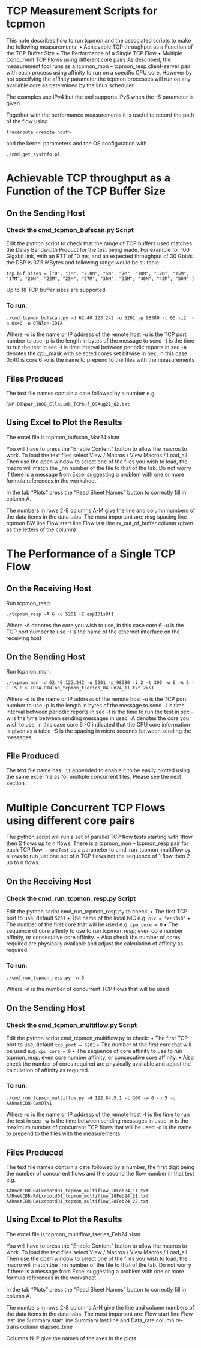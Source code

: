 TCP Measurement Scripts for tcpmon
==================================
This note describes how to run tcpmon and the associated scripts to make the following measurements:
•	Achievable TCP throughput as a Function of the TCP Buffer Size
•	The Performance of a Single TCP Flow
•	Multiple Concurrent TCP Flows using different core pairs
As described, the measurement tool runs as a tcpmon_mon – tcpmon_resp client-server pair with each process using affinity to run on a specific CPU core. However by not specifying the affinity parameter the tcpmon processes will run on any available core as determined by the linux scheduler.

The examples use IPv4 but the tool supports IPv6 when the -6 parameter is given.

Together with the performance measurements it is useful to record the path of the flow using
```
traceroute <remote host>
```
and the kernel parameters and the OS configuration with
```
./cmd_get_sysinfo.pl
```

# Achievable TCP throughput as a Function of the TCP Buffer Size 

## On the Sending Host
### Check the cmd_tcpmon_bufscan.py Script
Edit the python script to check that the range of TCP buffers used matches the Delay Bandwidth Product for the test being made. For example for 100 Gigabit link, with an RTT of 10 ms, and an expected throughput of 30 Gbit/s the DBP is 37.5 MBytes and following range would be suitable:
```
tcp_buf_sizes = ["0", "1M", "2.0M", "5M", "7M", "10M", "12M", "15M", "17M", "20M", "22M", "25M", "27M", "30M", "35M", "40M", "45M", "50M" ]
```
Up to 18 TCP buffer sizes are supported.

### To run:
```
./cmd_tcpmon_bufscan.py -d 62.40.123.242 -u 5201 -p 98380 -t 60 -i2  -a 0x40 -o DTNlon-IDIA
```
Where 
-d is the name or IP address of the remote host
-u is the TCP port number to use
-p is the length in bytes of the message to send
-t  is the time to run the test in sec
-i is time interval between periodic reports in sec
-a denotes the cpu_mask with selected cores set bitwise in hex, in this case 0x40 is core 6
-o is the name to prepend to the files with the measurements 

## Files Produced
The text file names contain a date followed by a number e.g.
```
RNP-DTNpar_100G_EllaLink_TCPbuf_09Aug21_02.txt
```
## Using Excel to Plot the Results
The excel file is tcpmon_bufscan_Mar24.xlsm

You will have to press the “Enable Content” button to allow the macros to work.
To load the text files select View / Macros / View Macros / Load_all
Then use the open window to select one of the files you wish to load, the macro will match the _nn number of the file to that of the tab.
Do not worry if there is a message from Excel suggesting a problem with one or more formula references in the worksheet.

In the tab “Plots” press the “Read Sheet Names” button to correctly fill in column A. 

The numbers in rows 2-8 columns A-M give the line and column numbers of the data items in the data tabs. The most important are:
msg spacing line
tcpmon  BW line
Flow start line
Flow last line
rx_out_of_buffer column  (given as the letters of the column)

# The Performance of a Single TCP Flow
## On the Receiving Host
Run tcpmon_resp:
```
./tcpmon_resp -A 6 -u 5201 -I enp131s0f1
```

Where 
-A denotes the core you wish to use, in this case core 6
-u is the TCP port number to use
-I is the name of the ethernet interface on the receiving host

## On the Sending Host
Run tcpmon_mon:
```
./tcpmon_mon -d 62.40.123.242 -u 5201 -p 98380 -i 2 -t 300 -w 0 -A 6 -C -S 0 > IDIA-DTNlon_tcpmon_tseries_04Jun24_11.txt 2>&1
```

Where 
-d is the name or IP address of the remote host
-u is the TCP port number to use
-p is the length in bytes of the message to send
-i is time interval between periodic reports in sec
-t  is the time to run the test in sec
-w is the time between sending messages in usec
-A denotes the core you wish to use, in this case core 6
-C indicated that the CPU core information is given as a table
-S is the spacing in micro seconds between sending the messages
## File Produced
The text file name has `_11` appended to enable it to be easily plotted using the same excel file as for multiple concurrent files. Please see the next section.

# Multiple Concurrent TCP Flows using different core pairs
The python script will run a set of parallel TCP flow tests starting with 1flow then 2 flows up to n flows. There is a tcpmon_mon – tcpmon_resp pair for each TCP flow.
`--oneTest` as a parameter to cmd_run_tcpmon_multiflow.py allows to run just one set of n TCP flows not the sequence of 1 flow then 2 up to n flows.
## On the Receiving Host
### Check the cmd_run_tcpmon_resp.py Script
Edit the python script cmd_run_tcpmon_resp.py to check:
•	The first TCP port to use, default `5201`
•	The name of the local NIC e.g. `nic = "enp3s0"` 
•	The number of the first core that will be used e.g. `cpu_core = 0`
•	The sequence of core affinity to use to run tcpmon_resp; 
even core number affinity, or consecutive core affinity.
•	Also check the number of cores required are physically available and adjust the calculation of affinity as required.
### To run:
```
./cmd_run_tcpmon_resp.py -n 5
```

Where 
-n is the number of concurrent TCP flows that will be used
## On the Sending Host
### Check the cmd_tcpmon_multiflow.py Script
Edit the python script cmd_tcpmon_multiflow.py to check:
•	The first TCP port to use, default `tcp_port = 5201` 
•	The number of the first core that will be used e.g. `cpu_core = 0` 
•	The sequence of core affinity to use to run tcpmon_resp; 
even core number affinity, or consecutive core affinity.
•	Also check the number of cores required are physically available and adjust the calculation of affinity as required.
### To run:
```
./cmd_run_tcpmon_multiflow.py -d 192.84.5.1 -t 300 -w 0 -n 5 -o AARnetCBR-CamDTN1
```
Where 
-d is the name or IP address of the remote host
-t  is the time to run the test in sec
-w is the time between sending messages in usec
-n is the maximum number of concurrent TCP flows that will be used
-o is the name to prepend to the files with the measurements 
## Files Produced
The text file names contain a date followed by a number, the first digit being the number of concurrent flows and the second the flow number in that test e.g.
```
AARnetCBR-RALxrootd01_tcpmon_multiflow_28Feb24_11.txt
AARnetCBR-RALxrootd01_tcpmon_multiflow_28Feb24_21.txt
AARnetCBR-RALxrootd01_tcpmon_multiflow_28Feb24_22.txt
```
## Using Excel to Plot the Results
The excel file is tcpmon_multiflow_tseries_Feb24.xlsm

You will have to press the “Enable Content” button to allow the macros to work.
To load the text files select View / Macros / View Macros / Load_all
Then use the open window to select one of the files you wish to load, the macro will match the _nn number of the file to that of the tab.
Do not worry if there is a message from Excel suggesting a problem with one or more formula references in the worksheet.

In the tab “Plots” press the “Read Sheet Names” button to correctly fill in column A. 

The numbers in rows 2-8 columns A-H give the line and column numbers of the data items in the data tabs. The most important are:
Flow start line
Flow last line
Summary start line
Summary last line
and
Data_rate column
re-trans column
elapsed_time

Columns N-P give the names of the axes in the plots.
